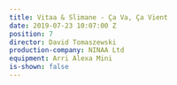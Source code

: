 ```yaml
---
title: Vitaa & Slimane - Ça Va, Ça Vient
date: 2019-07-23 10:07:00 Z
position: 7
director: David Tomaszewski
production-company: NINAA Ltd
equipment: Arri Alexa Mini
is-shown: false
---
```


